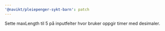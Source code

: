 ```yaml
---
'@navikt/pleiepenger-sykt-barn': patch
---
```


Sette maxLength til 5 på inputfelter hvor bruker oppgir timer med desimaler.
